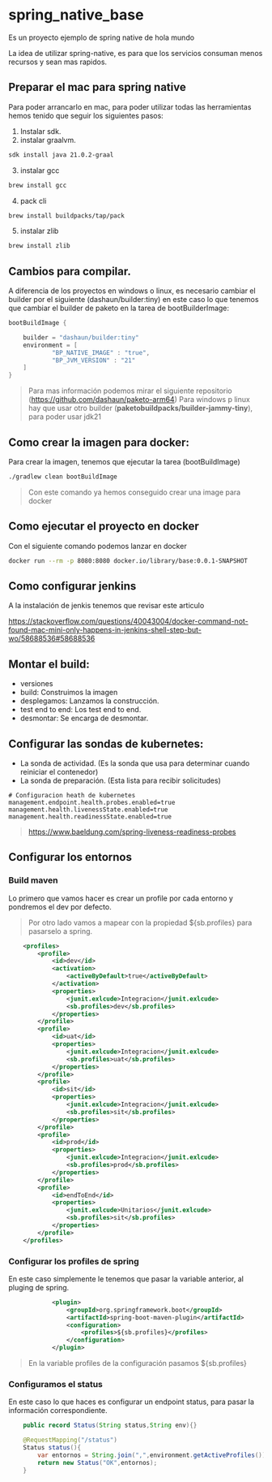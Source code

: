 # spring_native_base

Es un proyecto ejemplo de spring native de hola mundo

La idea de utilizar spring-native, es para que los servicios consuman menos recursos y sean mas rapidos.


## Preparar el mac para spring native

Para poder arrancarlo en mac, para poder utilizar todas las herramientas hemos tenido que 
seguir los siguientes pasos:

1. Instalar sdk.
2. instalar graalvm.

```bash
sdk install java 21.0.2-graal
```

3. instalar gcc

```bash
brew install gcc

```

4. pack cli

```bash
brew install buildpacks/tap/pack
```

5. instalar zlib

```bash
brew install zlib
```

## Cambios para compilar.

A diferencia de los proyectos en windows o linux, es necesario cambiar el builder por el siguiente (dashaun/builder:tiny) 
en este caso lo que tenemos que cambiar el builder de paketo en la tarea de bootBuilderImage:

```groovy
bootBuildImage {

	builder = "dashaun/builder:tiny"
	environment = [
			"BP_NATIVE_IMAGE" : "true",
			"BP_JVM_VERSION" : "21"
	]
}
```




> Para mas información podemos mirar el siguiente repositorio (https://github.com/dashaun/paketo-arm64)
> Para windows p linux hay que usar otro builder (**paketobuildpacks/builder-jammy-tiny**), para poder usar jdk21 

## Como crear la imagen para docker:

Para crear la imagen, tenemos que ejecutar la tarea (bootBuildImage)

```bash
./gradlew clean bootBuildImage
```
> Con este comando ya hemos conseguido crear una image para docker
## Como ejecutar el proyecto en docker

Con el siguiente comando podemos lanzar en docker

```bash
docker run --rm -p 8080:8080 docker.io/library/base:0.0.1-SNAPSHOT
```

## Como configurar jenkins

A la instalación de jenkis tenemos que revisar este articulo

https://stackoverflow.com/questions/40043004/docker-command-not-found-mac-mini-only-happens-in-jenkins-shell-step-but-wo/58688536#58688536

## Montar el build:

* versiones
* build: Construimos la imagen
* desplegamos: Lanzamos la construcción.
* test end to end: Los test end to end.
* desmontar: Se encarga de desmontar.

## Configurar las sondas de kubernetes:

* La sonda de actividad. (Es la sonda que usa para determinar cuando reiniciar el contenedor)
* La sonda de preparación. (Esta lista para recibir solicitudes)

```properties
# Configuracion heath de kubernetes
management.endpoint.health.probes.enabled=true
management.health.livenessState.enabled=true
management.health.readinessState.enabled=true
```

> https://www.baeldung.com/spring-liveness-readiness-probes

## Configurar los entornos

### Build maven

 Lo primero que vamos hacer es crear un profile por cada entorno y pondremos el dev por defecto.

 > Por otro lado vamos a mapear con la propiedad ${sb.profiles} para pasarselo a spring.

```xml
    <profiles>
        <profile>
            <id>dev</id>
            <activation>
                <activeByDefault>true</activeByDefault>
            </activation>
            <properties>
                <junit.exlcude>Integracion</junit.exlcude>
                <sb.profiles>dev</sb.profiles>
            </properties>
        </profile>
        <profile>
            <id>uat</id>
            <properties>
                <junit.exlcude>Integracion</junit.exlcude>
                <sb.profiles>uat</sb.profiles>
            </properties>
        </profile>
        <profile>
            <id>sit</id>
            <properties>
                <junit.exlcude>Integracion</junit.exlcude>
                <sb.profiles>sit</sb.profiles>
            </properties>
        </profile>
        <profile>
            <id>prod</id>
            <properties>
                <junit.exlcude>Integracion</junit.exlcude>
                <sb.profiles>prod</sb.profiles>
            </properties>
        </profile>
        <profile>
            <id>endToEnd</id>
            <properties>
                <junit.exlcude>Unitarios</junit.exlcude>
                <sb.profiles>sit</sb.profiles>
            </properties>
        </profile>
    </profiles>
```

### Configurar los profiles de spring

En este caso simplemente le tenemos que pasar la variable anterior, al pluging de spring.

```xml
            <plugin>
                <groupId>org.springframework.boot</groupId>
                <artifactId>spring-boot-maven-plugin</artifactId>
                <configuration>
                    <profiles>${sb.profiles}</profiles>
                </configuration>
            </plugin>
```

> En la variable profiles de la configuración pasamos ${sb.profiles}

### Configuramos el status

En este caso lo que haces es configurar un endpoint status, para pasar la información correspondiente.

```java
    public record Status(String status,String env){}	

    @RequestMapping("/status")
	Status status(){
		var entornos = String.join(",",environment.getActiveProfiles());
		return new Status("OK",entornos);
	}
```



